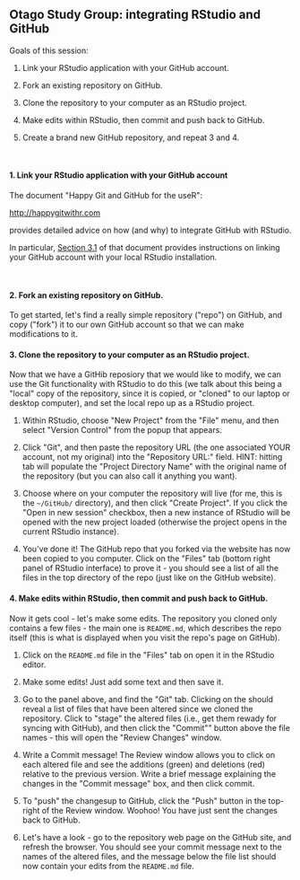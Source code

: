 ## Otago Study Group: integrating RStudio and GitHub

Goals of this session:

1. Link your RStudio application with your GitHub account.

2. Fork an existing repository on GitHub.

3. Clone the repository to your computer as an RStudio project.

4. Make edits within RStudio, then commit and push back to GitHub.

5. Create a brand new GitHub repository, and repeat 3 and 4.

<BR>

#### 1. Link your RStudio application with your GitHub account

The document "Happy Git and GitHub for the useR":

http://happygitwithr.com

provides detailed advice on how (and why) to integrate GitHub with RStudio.

In particular, [Section 3.1](http://happygitwithr.com/workshops.html#pre-workshop-set-up) of that document provides instructions on linking your GitHub account with your local RStudio installation.

<BR>

#### 2. Fork an existing repository on GitHub.

To get started, let's find a really simple repository ("repo") on GitHub, and copy 
("fork") it to our own GitHub account so that we can make modifications to it.

#### 3. Clone the repository to your computer as an RStudio project.

Now that we have a GitHib reposiory that we would like to modify, we can use the 
Git functionality with RStudio to do this (we talk about this being a "local" copy of the repository, since it is copied, or "cloned" to our laptop or desktop computer), and set the local repo up as a RStudio project.

1. Within RStudio, choose "New Project" from the "File" menu, and then select "Version Control"
from the popup that appears.  

2. Click "Git", and then paste the repository URL (the one associated YOUR account, not my original) into the "Repository URL:" field.  HINT: hitting tab will populate the "Project Directory Name" with the original name of the repository (but you can also call it anything you want).  

3. Choose where on your computer the repository will live (for me, this is the `~/GitHub/` directory), and then click "Create Project". If you click the "Open in new session" checkbox, then a new instance of RStudio will be opened with the new project loaded (otherwise the project opens in the current RStudio instance).

4. You've done it! The GitHub repo that you forked via the website has now been copied to you  computer. Click on the "Files" tab (bottom right panel of RStudio interface) to prove it - you should see a list of all the files in the top directory of the repo (just like on the GitHub website).

#### 4. Make edits within RStudio, then commit and push back to GitHub.

Now it gets cool - let's make some edits.  The repository you cloned only contains a few files - the main one is `README.md`, which describes the repo itself (this is what is displayed when you visit the repo's page on GitHub).

1. Click on the `README.md` file in the "Files" tab on open it in the RStudio editor.

2. Make some edits!  Just add some text and then save it.

3. Go to the panel above, and find the "Git" tab.  Clicking on the should reveal a list of files that have been altered since we cloned the repository.  Click to "stage" the altered files (i.e., get them rewady for syncing with GitHub), and then click the "Commit"" button above the file names - this will open the "Review Changes" window.

4. Write a Commit message!  The Review window allows you to click on each altered file and see the additions (green) and deletions (red) relative to the previous version.  Write a brief message explaining the changes in the "Commit message" box, and then click commit.

5. To "push" the changesup to GitHub, click the "Push" button in the top-right of the Review window.  Woohoo!  You have just sent the changes back to GitHub.  

6. Let's have a look - go to the repository web page on the GitHub site, and refresh the browser.  You should see your commit message next to the names of the altered files, and the message below the file list should now contain your edits from the `README.md` file.




